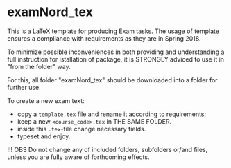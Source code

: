 # examNord_tex

This is a LaTeX template for producing Exam tasks.
The usage of template ensures a compliance with requirements as they are in Spring 2018.

To minimize possible inconveniences in both providing and understanding a full instruction for istallation of package, it is STRONGLY adviced to use it in "from the folder" way.

For this, all folder "examNord_tex" should be downloaded into a folder for further use.

To create a new exam text:

- copy a `template.tex` file and rename it according to requirements;
- keep a new `<course_code>.tex` in THE SAME FOLDER.
- inside this `.tex`-file change necessary fields.
- typeset and enjoy.

!!! OBS
Do not change any of included folders, subfolders or/and files, unless you are fully aware of forthcoming effects.
